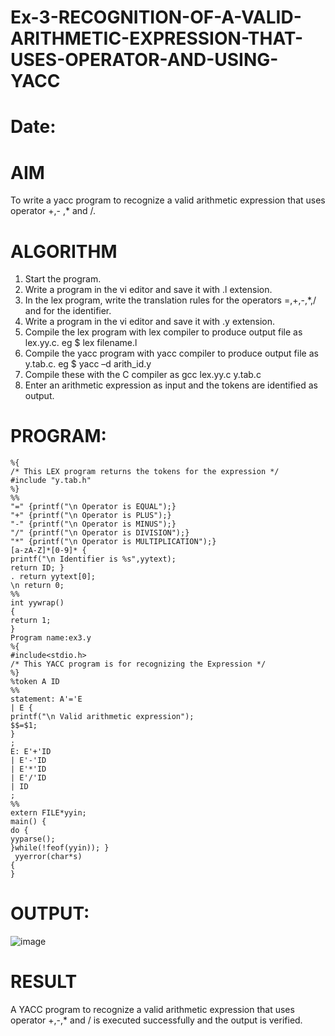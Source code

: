 # Ex-3-RECOGNITION-OF-A-VALID-ARITHMETIC-EXPRESSION-THAT-USES-OPERATOR-AND-USING-YACC
# Date:
# AIM
To write a yacc program to recognize a valid arithmetic expression that uses operator +,- ,* and /.
# ALGORITHM
1.	Start the program.
2.	Write a program in the vi editor and save it with .l extension.
3.	In the lex program, write the translation rules for the operators =,+,-,*,/ and for the identifier.
4.	Write a program in the vi editor and save it with .y extension.
5.	Compile the lex program with lex compiler to produce output file as lex.yy.c. eg $ lex filename.l
6.	Compile the yacc program with yacc compiler to produce output file as y.tab.c. eg $ yacc –d arith_id.y
7.	Compile these with the C compiler as gcc lex.yy.c y.tab.c
8.	Enter an arithmetic expression as input and the tokens are identified as output.
# PROGRAM:
```
%{
/* This LEX program returns the tokens for the expression */
#include "y.tab.h"
%}
%%
"=" {printf("\n Operator is EQUAL");}
"+" {printf("\n Operator is PLUS");}
"-" {printf("\n Operator is MINUS");}
"/" {printf("\n Operator is DIVISION");}
"*" {printf("\n Operator is MULTIPLICATION");}
[a-zA-Z]*[0-9]* {
printf("\n Identifier is %s",yytext);
return ID; }
. return yytext[0];
\n return 0;
%%
int yywrap()
{
return 1;
}
Program name:ex3.y
%{
#include<stdio.h>
/* This YACC program is for recognizing the Expression */
%}
%token A ID
%%
statement: A'='E
| E {
printf("\n Valid arithmetic expression");
$$=$1;
}
;
E: E'+'ID
| E'-'ID
| E'*'ID
| E'/'ID
| ID
;
%%
extern FILE*yyin;
main() {
do {
yyparse();
}while(!feof(yyin)); }
 yyerror(char*s)
{
}
```

# OUTPUT:

![image](https://github.com/user-attachments/assets/d636b1a8-9fb7-4470-8885-710ecea76a01)

# RESULT
A YACC program to recognize a valid arithmetic expression that uses operator +,-,* and / is executed successfully and the output is verified.
